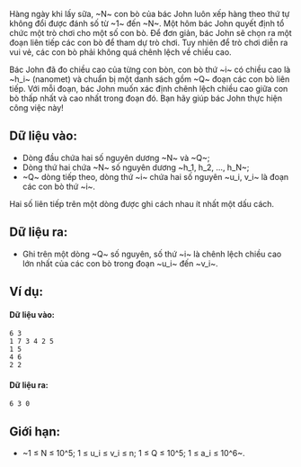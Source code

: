 Hàng ngày khi lấy sữa, ~N~ con bò của bác John luôn xếp hàng theo thứ tự không đổi được đánh số từ ~1~ đến ~N~. Một hôm bác John quyết định tổ chức một trò chơi cho một số con bò. Để đơn giản, bác John sẽ chọn ra một đoạn liên tiếp các con bò để tham dự trò chơi. Tuy nhiên để trò chơi diễn ra vui vẻ, các con bò phải không quá chênh lệch về chiều cao.

Bác John đã đo chiều cao của từng con bòn, con bò thứ ~i~ có chiều cao là ~h_i~ (nanomet) và chuẩn bị một danh sách gồm ~Q~ đoạn các con bò liên tiếp. Với mỗi đoạn, bác John muốn xác định chênh lệch chiều cao giữa con bò thấp nhất và cao nhất trong đoạn đó. Bạn hãy giúp bác John thực hiện công việc này!

## Dữ liệu vào:
- Dòng đầu chứa hai số nguyên dương ~N~ và ~Q~;
- Dòng thứ hai chứa ~N~ số nguyên dương ~h_1, h_2, …, h_N~;
- ~Q~ dòng tiếp theo, dòng thứ ~i~ chứa hai số nguyên ~u_i, v_i~ là đoạn các con bò thứ ~i~.

Hai số liên tiếp trên một dòng được ghi cách nhau ít nhất một dấu cách.

## Dữ liệu ra:
- Ghi trên một dòng ~Q~ số nguyên, số thứ ~i~ là chênh lệch chiều cao lớn nhất của các con bò trong đoạn ~u_i~ đến ~v_i~.

## Ví dụ:
#### Dữ liệu vào:
```
6 3
1 7 3 4 2 5
1 5
4 6
2 2
```

#### Dữ liệu ra:
```
6 3 0
```

## Giới hạn:
- ~1 ≤ N ≤ 10^5; 1 ≤ u_i ≤ v_i ≤ n; 1 ≤ Q ≤ 10^5; 1 ≤ a_i ≤ 10^6~.